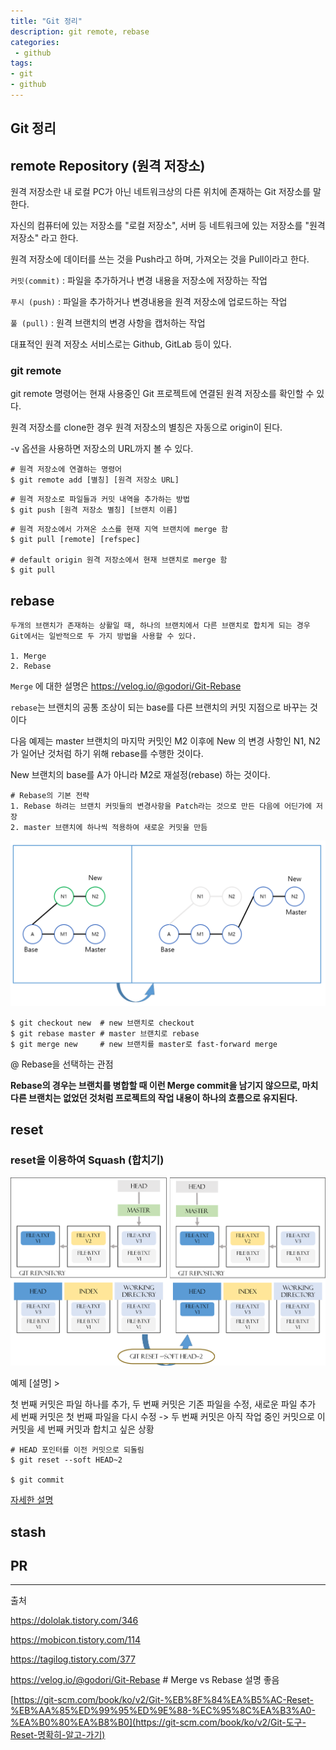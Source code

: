 ```yaml
---
title: "Git 정리"
description: git remote, rebase
categories:
 - github
tags:
- git
- github
---
```

## Git 정리

## remote Repository (원격 저장소)

원격 저장소란 내 로컬 PC가 아닌 네트워크상의 다른 위치에 존재하는 Git 저장소를 말한다.

자신의 컴퓨터에 있는 저장소를 "로컬 저장소", 서버 등 네트워크에 있는 저장소를 "원격 저장소" 라고 한다.

원격 저장소에 데이터를 쓰는 것을 Push라고 하며, 가져오는 것을 Pull이라고 한다.

`커밋(commit)` : 파일을 추가하거나 변경 내용을 저장소에 저장하는 작업

`푸시 (push)` :  파일을 추가하거나 변경내용을 원격 저장소에 업로드하는 작업 

`풀 (pull)` : 원격 브랜치의 변경 사항을 캡처하는 작업

대표적인 원격 저장소 서비스로는 Github, GitLab 등이 있다.



### git remote

git remote 명령어는 현재 사용중인 Git 프로젝트에 연결된 원격 저장소를 확인할 수 있다.

원격 저장소를 clone한 경우 원격 저장소의 별칭은 자동으로 origin이 된다.

-v 옵션을 사용하면 저장소의 URL까지 볼 수 있다.

~~~
# 원격 저장소에 연결하는 명령어
$ git remote add [별칭] [원격 저장소 URL]
~~~

~~~
# 원격 저장소로 파일들과 커밋 내역을 추가하는 방법
$ git push [원격 저장소 별칭] [브랜치 이름]
~~~

~~~
# 원격 저장소에서 가져온 소스를 현재 지역 브랜치에 merge 함
$ git pull [remote] [refspec]

# default origin 원격 저장소에서 현재 브랜치로 merge 함
$ git pull
~~~



## rebase

~~~
두개의 브랜치가 존재하는 상활일 때, 하나의 브랜치에서 다른 브랜치로 합치게 되는 경우 Git에서는 일반적으로 두 가지 방법을 사용할 수 있다.

1. Merge
2. Rebase
~~~

`Merge` 에 대한 설명은 https://velog.io/@godori/Git-Rebase

`rebase`는 브랜치의 공통 조상이 되는 base를 다른 브랜치의 커밋 지점으로 바꾸는 것이다

다음 예제는 master 브랜치의 마지막 커밋인 M2 이후에 New 의 변경 사항인 N1, N2 가 일어난 것처럼 하기 위해 rebase를 수행한 것이다.

New 브랜치의 base를 A가 아니라 M2로 재설정(rebase) 하는 것이다.

~~~
# Rebase의 기본 전략
1. Rebase 하려는 브랜치 커밋들의 변경사항을 Patch라는 것으로 만든 다음에 어딘가에 저장
2. master 브랜치에 하나씩 적용하여 새로운 커밋을 만듬
~~~



![git_rebase](/assets/images/post/git_rebase.PNG)

~~~
$ git checkout new	# new 브랜치로 checkout
$ git rebase master	# master 브랜치로 rebase
$ git merge new		# new 브랜치를 master로 fast-forward merge
~~~



@ Rebase을 선택하는 관점

**Rebase의 경우는 브랜치를 병합할 때 이런 Merge commit을 남기지 않으므로, 마치 다른 브랜치는 없었던 것처럼 프로젝트의 작업 내용이 하나의 흐름으로 유지된다.**



## reset

### reset을 이용하여 Squash (합치기)

![reset_squash](/assets/images/post/reset_squash.png)

예제 [설명] > 

첫 번째 커밋은 파일 하나를 추가, 
두 번째 커밋은 기존 파일을 수정, 새로운 파일 추가
세 번째 커밋은 첫 번째 파일을 다시 수정
	-> 두 번째 커밋은 아직 작업 중인 커밋으로 이 커밋을 세 번째 커밋과 합치고 싶은 상황

~~~
# HEAD 포인터를 이전 커밋으로 되돌림
$ git reset --soft HEAD~2 

$ git commit
~~~

[자세한 설명](https://git-scm.com/book/ko/v2/Git-도구-Reset-명확히-알고-가기)

## stash

## PR



---

출처

https://dololak.tistory.com/346

https://mobicon.tistory.com/114

https://tagilog.tistory.com/377

https://velog.io/@godori/Git-Rebase	# Merge vs Rebase 설명 좋음

[https://git-scm.com/book/ko/v2/Git-%EB%8F%84%EA%B5%AC-Reset-%EB%AA%85%ED%99%95%ED%9E%88-%EC%95%8C%EA%B3%A0-%EA%B0%80%EA%B8%B0](https://git-scm.com/book/ko/v2/Git-도구-Reset-명확히-알고-가기)